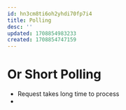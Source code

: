 ```yaml
---
id: hn3cm8ti6oh2yhdi70fp7i4
title: Polling
desc: ''
updated: 1708854983233
created: 1708854747159
---
```


# Or Short Polling

- Request takes long time to process
- 